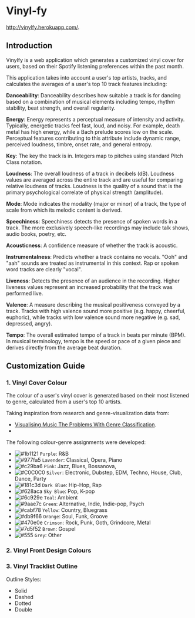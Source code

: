 # Vinyl-fy
http://vinylfy.herokuapp.com/.

## Introduction
Vinylfy is a web application which generates a customized vinyl cover for users, based on their Spotify listening preferences within the past month. 

This application takes into account a user's top artists, tracks, and calculates the averages of a user's top 10 track features including:

**Danceability**: Danceability describes how suitable a track is for dancing based on a combination of musical elements including tempo, rhythm stability, beat strength, and overall regularity.

**Energy**: Energy represents a perceptual measure of intensity and activity. Typically, energetic tracks feel fast, loud, and noisy. For example, death metal has high energy, while a Bach prelude scores low on the scale. Perceptual features contributing to this attribute include dynamic range, perceived loudness, timbre, onset rate, and general entropy.

**Key**: The key the track is in. Integers map to pitches using standard Pitch Class notation.

**Loudness**: The overall loudness of a track in decibels (dB). Loudness values are averaged across the entire track and are useful for comparing relative loudness of tracks. Loudness is the quality of a sound that is the primary psychological correlate of physical strength (amplitude).

**Mode**: Mode indicates the modality (major or minor) of a track, the type of scale from which its melodic content is derived.

**Speechiness**: Speechiness detects the presence of spoken words in a track. The more exclusively speech-like recordings may include talk shows, audio books, poetry, etc.

**Acousticness**: A confidence measure of whether the track is acoustic.

**Instrumentalness**: Predicts whether a track contains no vocals. "Ooh" and "aah" sounds are treated as instrumental in this context. Rap or spoken word tracks are clearly "vocal". 

**Liveness**: Detects the presence of an audience in the recording. Higher liveness values represent an increased probability that the track was performed live.

**Valence**: A measure describing the musical positiveness conveyed by a track. Tracks with high valence sound more positive (e.g. happy, cheerful, euphoric), while tracks with low valence sound more negative (e.g. sad, depressed, angry).

**Tempo**: The overall estimated tempo of a track in beats per minute (BPM). In musical terminology, tempo is the speed or pace of a given piece and derives directly from the average beat duration.

## Customization Guide

### 1. Vinyl Cover Colour
The colour of a user's vinyl cover is generated based on their most listened to genre, calculated from a user's top 10 artists.

Taking inspiration from research and genre-visualization data from:
- [Visualising Music The Problems With Genre Classification](https://mastersofmedia.hum.uva.nl/blog/2011/04/26/visualising-music-the-problems-with-genre-classification/#:~:text=Rock%20is%20red%2C%20metal%20is,Light%20grey%20vertices%20are%20unclassified).
- 


The following colour-genre assignments were developed:
- ![#1b1121](https://placehold.co/15x15/1b1121/1b1121.png) `Purple`: R&B
- ![#977fa5](https://placehold.co/15x15/977fa5/977fa5.png) `Lavender`: Classical, Opera, Piano
- ![#c29ba6](https://placehold.co/15x15/c29ba6/c29ba6.png) `Pink`: Jazz, Blues, Bossanova, 
- ![#C0C0C0](https://placehold.co/15x15/C0C0C0/C0C0C0.png) `Silver`: Electronic, Dubstep, EDM, Techno, House, Club, Dance, Party
- ![#181c3d](https://placehold.co/15x15/181c3d/181c3d.png) `Dark Blue`: Hip-Hop, Rap
- ![#628aca](https://placehold.co/15x15/628aca/628aca.png) `Sky Blue`: Pop, K-pop 
- ![#6c929e](https://placehold.co/15x15/6c929e/6c929e.png) `Teal`: Ambient
- ![#9aae7c](https://placehold.co/15x15/9aae7c/9aae7c.png) `Green`: Alternative, Indie, Indie-pop, Psych
- ![#cabf78](https://placehold.co/15x15/cabf78/cabf78.png) `Yellow`: Country, Bluegrass
- ![#db9f66](https://placehold.co/15x15/db9f66/db9f66.png) `Orange`: Soul, Funk, Groove
- ![#470e0e](https://placehold.co/15x15/470e0e/470e0e.png) `Crimson`: Rock, Punk, Goth, Grindcore, Metal
- ![#7d5f52](https://placehold.co/15x15/7d5f52/7d5f52.png) `Brown`: Gospel
- ![#555](https://placehold.co/15x15/555/555.png) `Grey`: Other


### 2. Vinyl Front Design Colours


### 3. Vinyl Tracklist Outline

Outline Styles:
- Solid
- Dashed
- Dotted
- Double

